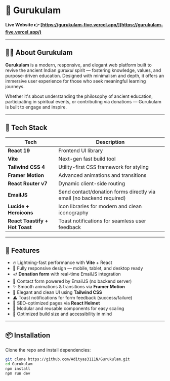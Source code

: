 # 🌿 Gurukulam

**Live Website 👉 [https://gurukulam-five.vercel.app/](https://gurukulam-five.vercel.app/)**

---

## 🧘‍♂️ About Gurukulam

**Gurukulam** is a modern, responsive, and elegant web platform built to revive the ancient Indian *gurukul* spirit — fostering knowledge, values, and purpose-driven education. Designed with minimalism and depth, it offers an immersive user experience for those who seek meaningful learning journeys.

Whether it's about understanding the philosophy of ancient education, participating in spiritual events, or contributing via donations — Gurukulam is built to engage and inspire.

---

## 🚀 Tech Stack

| Tech                  | Description                                                             |
|-----------------------|-------------------------------------------------------------------------|
| **React 19**          | Frontend UI library                                                     |
| **Vite**              | Next-gen fast build tool                                                |
| **Tailwind CSS 4**    | Utility-first CSS framework for styling                                 |
| **Framer Motion**     | Advanced animations and transitions                                     |
| **React Router v7**   | Dynamic client-side routing                                             |
| **EmailJS**           | Send contact/donation forms directly via email (no backend required)    |
| **Lucide + Heroicons**| Icon libraries for modern and clean iconography                        |
| **React Toastify + Hot Toast** | Toast notifications for seamless user feedback               |

---

## 🌟 Features

- 🔥 Lightning-fast performance with **Vite** + React
- 📱 Fully responsive design — mobile, tablet, and desktop ready
- 🪔 **Donation form** with real-time EmailJS integration
- 💌 Contact form powered by EmailJS (no backend server)
- ✨ Smooth animations & transitions via **Framer Motion**
- 🌈 Elegant and clean UI using **Tailwind CSS**
- ⚠️ Toast notifications for form feedback (success/failure)
- 🌿 SEO-optimized pages via **React Helmet**
- 🧩 Modular and reusable components for easy scaling
- 🎯 Optimized build size and accessibility in mind

---

## 📦 Installation

Clone the repo and install dependencies:

```bash
git clone https://github.com/Adityas3111N/Gurukulam.git
cd Gurukulam
npm install
npm run dev

